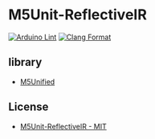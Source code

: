 # M5Unit-ReflectiveIR

[![Arduino Lint](https://github.com/m5stack/M5Unit-ReflectiveIR/actions/workflows/Arduino-Lint-Check.yml/badge.svg)](https://github.com/m5stack/M5Unit-ReflectiveIR/actions/workflows/Arduino-Lint-Check.yml)
[![Clang Format](https://github.com/m5stack/M5Unit-ReflectiveIR/actions/workflows/clang-format-check.yml/badge.svg)](https://github.com/m5stack/M5Unit-ReflectiveIR/actions/workflows/clang-format-check.yml)

library
---------------------------

- [M5Unified](https://github.com/m5stack/M5Unified)

License
---------------------------
- [M5Unit-ReflectiveIR - MIT](LICENSE)


